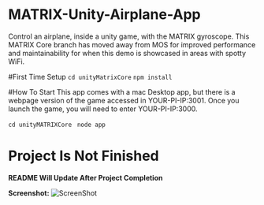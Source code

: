 # MATRIX-Unity-Airplane-App
Control an airplane, inside a unity game, with the MATRIX gyroscope. This MATRIX Core branch has moved away from MOS for improved performance and maintainability for when this demo is showcased in areas with spotty WiFi.

#First Time Setup
```cd unityMatrixCore```
```npm install```

#How To Start
This app comes with a mac Desktop app, but there is a webpage version of the game accessed in YOUR-PI-IP:3001. Once you launch the game, you will need to enter YOUR-PI-IP:3000.

```cd unityMATRIXCore```
``` node app```

# Project Is Not Finished
**README Will Update After Project Completion**

<b>Screenshot:</b>
![ScreenShot](https://raw.githubusercontent.com/Hermitter/MATRIX-Unity-Airplane-App/master/start-screen.png)
